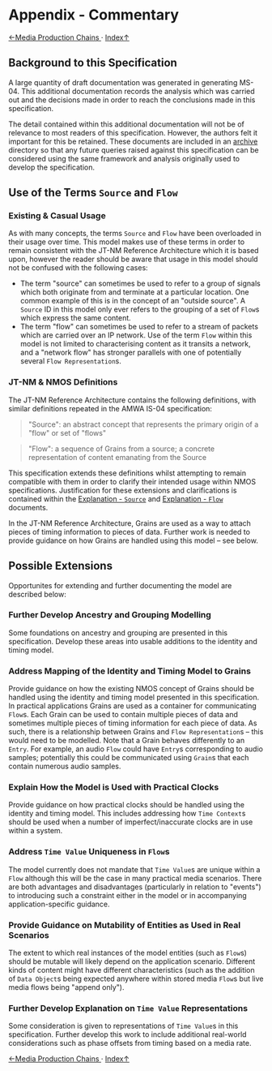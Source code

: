 # Appendix - Commentary
[←Media Production Chains ](3.3._Media_Production_Chains.md) · [ Index↑ ](..)

## Background to this Specification

A large quantity of draft documentation was generated in generating MS-04. This additional documentation records the analysis which was carried out and the decisions made in order to reach the conclusions made in this specification.

The detail contained within this additional documentation will not be of relevance to most readers of this specification. However, the authors felt it important for this be retained. These documents are included in an [archive](archive) directory so that any future queries raised against this specification can be considered using the same framework and analysis originally used to develop the specification.

## Use of the Terms `Source` and `Flow`

### Existing & Casual Usage

As with many concepts, the terms `Source` and `Flow` have been overloaded in their usage over time. This model makes use of these terms in order to remain consistent with the JT-NM Reference Architecture which it is based upon, however the reader should be aware that usage in this model should not be confused with the following cases:

*   The term "source" can sometimes be used to refer to a group of signals which both originate from and terminate at a particular location. One common example of this is in the concept of an "outside source". A `Source` ID in this model only ever refers to the grouping of a set of `Flow`s which express the same content.
*   The term "flow" can sometimes be used to refer to a stream of packets which are carried over an IP network. Use of the term `Flow` within this model is not limited to characterising content as it transits a network, and a "network flow" has stronger parallels with one of potentially several `Flow Representation`s.

### JT-NM & NMOS Definitions

The JT-NM Reference Architecture contains the following definitions, with similar definitions repeated in the AMWA IS-04 specification:

> "Source": an abstract concept that represents the primary origin of a "flow" or set of "flows"

> "Flow": a sequence of Grains from a source; a concrete representation of content emanating from the Source

This specification extends these definitions whilst attempting to remain compatible with them in order to clarify their intended usage within NMOS specifications. Justification for these extensions and clarifications is contained within the [Explanation - `Source`](2.2._Explanation_-_Source.md) and [Explanation - `Flow`](2.3._Explanation_-_Flow.md) documents.

In the JT-NM Reference Architecture, Grains are used as a way to attach pieces of timing information to pieces of data. Further work is needed to provide guidance on how Grains are handled using this model &ndash; see below.

## Possible Extensions

Opportunites for extending and further documenting the model are described below:

### Further Develop Ancestry and Grouping Modelling

Some foundations on ancestry and grouping are presented in this specification. Develop these areas into usable additions to the identity and timing model.

### Address Mapping of the Identity and Timing Model to Grains

Provide guidance on how the existing NMOS concept of Grains should be handled using the identity and timing model presented in this specification. In practical applications Grains are used as a container for communicating `Flow`s. Each Grain can be used to contain multiple pieces of data and sometimes multiple
pieces of timing information for each piece of data. As such, there is a relationship between Grains and `Flow Representation`s &ndash; this would need to be modelled. Note that a Grain behaves differently to an `Entry`. For example, an audio `Flow` could have `Entry`s corresponding to audio samples; potentially this could be communicated using `Grain`s that each contain numerous audio samples.

### Explain How the Model is Used with Practical Clocks

Provide guidance on how practical clocks should be handled using the identity and timing model. This includes addressing how `Time Context`s should be used when a number of imperfect/inaccurate clocks are in use within a system.

### Address `Time Value` Uniqueness in `Flow`s

The model currently does not mandate that `Time Value`s are unique within a `Flow` although this will be the case in many practical media scenarios. There are both advantages and disadvantages (particularly in relation to "events") to introducing such a constraint either in the model or in accompanying application-specific guidance.

### Provide Guidance on Mutability of Entities as Used in Real Scenarios

The extent to which real instances of the model entities (such as `Flow`s) should be mutable will likely depend on the application scenario. Different kinds of content might have different characteristics (such as the addition of `Data Object`s being expected anywhere within stored media `Flow`s but live media flows being "append only").

### Further Develop Explanation on `Time Value` Representations 

Some consideration is given to representations of `Time Value`s in this specification. Further develop this work to include additional real-world considerations such as phase offsets from timing based on a media rate.


[←Media Production Chains ](3.3._Media_Production_Chains.md) · [ Index↑ ](..)
